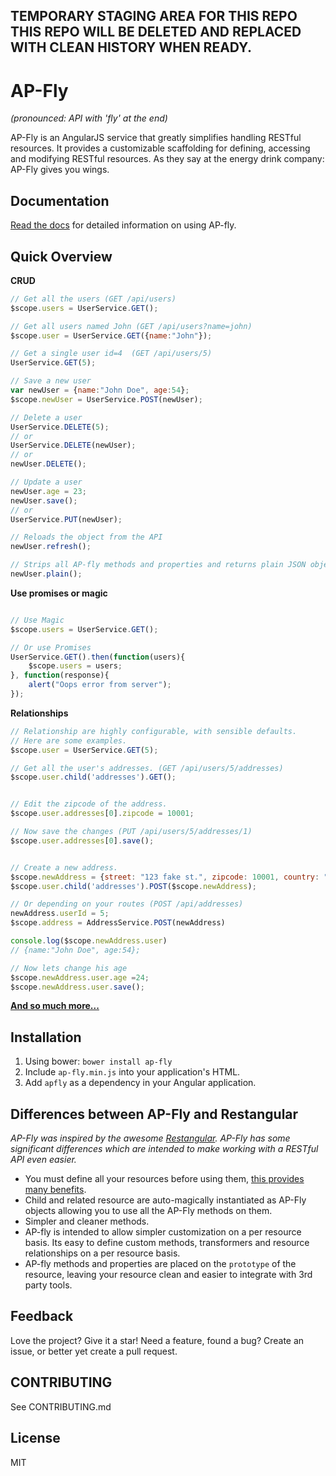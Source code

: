 ## TEMPORARY STAGING AREA FOR THIS REPO THIS REPO WILL BE DELETED AND REPLACED WITH CLEAN HISTORY WHEN READY.


# AP-Fly
*(pronounced: API with 'fly' at the end)*

AP-Fly is an AngularJS service that greatly simplifies handling RESTful resources. It provides a customizable scaffolding for defining, accessing and modifying RESTful resources. As they say at the energy drink company: AP-Fly gives you wings.


## Documentation
[Read the docs](http://ap-fly.readthedocs.org/en/latest/) for detailed information on using AP-fly.

## Quick Overview
**CRUD**
```javascript
// Get all the users (GET /api/users)
$scope.users = UserService.GET();

// Get all users named John (GET /api/users?name=john)
$scope.user = UserService.GET({name:"John"});

// Get a single user id=4  (GET /api/users/5)
UserService.GET(5);

// Save a new user
var newUser = {name:"John Doe", age:54};
$scope.newUser = UserService.POST(newUser);

// Delete a user
UserService.DELETE(5);
// or
UserService.DELETE(newUser);
// or
newUser.DELETE();

// Update a user
newUser.age = 23;
newUser.save();
// or
UserService.PUT(newUser);

// Reloads the object from the API
newUser.refresh();

// Strips all AP-fly methods and properties and returns plain JSON object.
newUser.plain();
```



**Use promises or magic**
```javascript

// Use Magic
$scope.users = UserService.GET();

// Or use Promises
UserService.GET().then(function(users){
    $scope.users = users;
}, function(response){
    alert("Oops error from server");
});
```



**Relationships**
```javascript
// Relationship are highly configurable, with sensible defaults.
// Here are some examples.
$scope.user = UserService.GET(5);

// Get all the user's addresses. (GET /api/users/5/addresses)
$scope.user.child('addresses').GET();


// Edit the zipcode of the address.
$scope.user.addresses[0].zipcode = 10001;

// Now save the changes (PUT /api/users/5/addresses/1)
$scope.user.addresses[0].save();


// Create a new address.
$scope.newAddress = {street: "123 fake st.", zipcode: 10001, country: "usa"};
$scope.user.child('addresses').POST($scope.newAddress);

// Or depending on your routes (POST /api/addresses)
newAddress.userId = 5;
$scope.address = AddressService.POST(newAddress)

console.log($scope.newAddress.user)
// {name:"John Doe", age:54};

// Now lets change his age
$scope.newAddress.user.age =24;
$scope.newAddress.user.save();
```

**[And so much more...]()**



## Installation
1. Using bower:  `bower install ap-fly`
2. Include `ap-fly.min.js` into your application's HTML.
3. Add `apfly` as a dependency in your Angular application.


## Differences between AP-Fly and Restangular
*AP-Fly was inspired by the awesome [Restangular](https://github.com/mgonto/restangular). AP-Fly has some significant differences which are intended to make working with a RESTful API even easier.*

* You must define all your resources before using them, [this provides many benefits]().
* Child and related resource are auto-magically instantiated as AP-Fly objects allowing you to use all the AP-Fly methods on them.
* Simpler and cleaner methods.
* AP-fly is intended to allow simpler customization on a per resource basis. Its easy to define custom methods, transformers and resource relationships on a per resource basis.
* AP-fly methods and properties are placed on the `prototype` of the resource, leaving your resource clean and easier to integrate with 3rd party tools.



## Feedback
Love the project? Give it a star! Need a feature, found a bug? Create an issue, or better yet create a pull request.


## CONTRIBUTING
See CONTRIBUTING.md

## License
MIT
